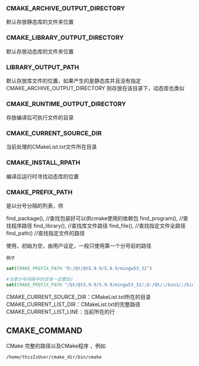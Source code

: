 ### CMAKE_ARCHIVE_OUTPUT_DIRECTORY

默认存放静态库的文件夹位置


### CMAKE_LIBRARY_OUTPUT_DIRECTORY

默认存放动态库的文件夹位置


### LIBRARY_OUTPUT_PATH

默认存放库文件的位置，如果产生的是静态库并且没有指定 CMAKE_ARCHIVE_OUTPUT_DIRECTORY 则存放在该目录下，动态库也类似

### CMAKE_RUNTIME_OUTPUT_DIRECTORY

存放编译后可执行文件的目录

### CMAKE_CURRENT_SOURCE_DIR

当前处理的CMakeList.txt文件所在目录

### CMAKE_INSTALL_RPATH

编译后运行时寻找动态库的位置

### CMAKE_PREFIX_PATH
是以分号分隔的列表，供

find_package(), //查找包装好可以供cmake使用的依赖包
find_program(), //查找程序路径
find_library(), //查找库文件路径
find_file(),    //查找指定文件全路径
find_path()     //查找指定文件的路径

使用，初始为空，由用户设定，一般只使用第一个分号前的路径

`例子`
```cmake
set(CMAKE_PREFIX_PATH "D:/Qt/Qt5.9.9/5.9.9/mingw53_32")

#注意分号间隔中的目录一定要加/
set(CMAKE_PREFIX_PATH "/Qt/Qt5.9.9/5.9.9/mingw53_32/;D:/Qt/;/bin1/;/bin2/;/bin3/;/bin4/")
```


CMAKE_CURRENT_SOURCE_DIR：CMakeList.txt所在的目录
CMAKE_CURRENT_LIST_DIR：CMakeList.txt的完整路径
CMAKE_CURRENT_LIST_LINE：当前所在的行

## CMAKE_COMMAND

CMake 完整的路径以及CMake程序 ，例如

```bash
/home/thisIsUser/cmake_dir/bin/cmake
```
